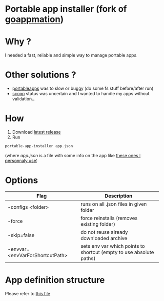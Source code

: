 # Portable app installer (fork of [goappmation](https://github.com/josephspurrier/goappmation))

# Why ?
I needed a fast, reliable and simple way to manage portable apps.

# Other solutions ?
 * [portableapps](https://portableapps.com/) was to slow or buggy (do some fs stuff before/after run) 
 * [scoop](https://scoop.sh/) status was uncertain and I wanted to handle my apps without validation...

# How
 1. Download [latest release](https://github.com/jonathanMelly/portable-app-installer/releases/latest)
 2. Run 
```bash 
portable-app-installer app.json 
```
(where *app.json* is a file with some info on the app like [these ones I personnaly use](app-definitions))

# Options

| Flag                                  | Description                                                         |
|---------------------------------------|---------------------------------------------------------------------|
| -configs &lt;folder&gt;               | runs on all .json files in given folder                             |
| -force                                | force reinstalls (removes existing folder)                          |
| -skip=false                           | do not reuse already downloaded archive                             |
| -envvar=&lt;envVarForShortcutPath&gt; | sets env var which points to shortcut (empty to use absolute paths) |

# App definition structure
Please refer to [this file](installer/config.go)


